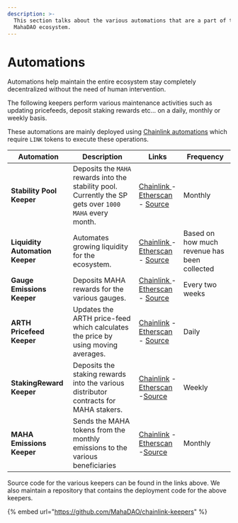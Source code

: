 ```yaml
---
description: >-
  This section talks about the various automations that are a part of the
  MahaDAO ecosystem.
---
```


# Automations

Automations help maintain the entire ecosystem stay completely decentralized without the need of human intervention.&#x20;

The following keepers perform various maintenance activities such as updating pricefeeds, deposit staking rewards etc... on a daily, monthly or weekly basis.&#x20;

These automations are mainly deployed using [Chainlink automations](https://automation.chain.link/mainnet) which require `LINK` tokens to execute these operations.

| Automation                      | Description                                                                                              | Links                                                                                                                                                                                                                                                                                                                                   | Frequency                                    |
| ------------------------------- | -------------------------------------------------------------------------------------------------------- | --------------------------------------------------------------------------------------------------------------------------------------------------------------------------------------------------------------------------------------------------------------------------------------------------------------------------------------- | -------------------------------------------- |
| **Stability Pool Keeper**       | Deposits the `MAHA` rewards into the stability pool. Currently the SP gets over `1000 MAHA` every month. | [Chainlink ](https://automation.chain.link/mainnet/59208905967654794269499271144217852610845640577500284274456197411978270169905)- [Etherscan](https://etherscan.io/address/0x5e98d3f8B5074b6389477fD88856f5209748CaA7) - [Source](https://github.com/MahaDAO/chainlink-keepers/blob/master/contracts/StabilityPoolKeeper.sol)          | Monthly                                      |
| **Liquidity Automation Keeper** | Automates growing liquidity for the ecosystem.                                                           | [Chainlink ](https://automation.chain.link/mainnet/3721489002688010012487100574040058577206915083645733239727499897918958857478)- [Etherscan](https://etherscan.io/address/0x8bE9cbbDfEeAF1dCAcfb608105eC27384b6Ff628) - [Source](https://github.com/MahaDAO/liquidity-contracts/blob/master/contracts/MasterRouter.sol)                | Based on how much revenue has been collected |
| **Gauge Emissions Keeper**      | Deposits MAHA rewards for the various gauges.                                                            | [Chainlink ](https://automation.chain.link/mainnet/43649290915381837395458753574003525406351865348348305715432273118473138178917)- [Etherscan](https://etherscan.io/address/0xBd86A195c90ceC4606dBC378Ea0aa338f674a704) - [Source](https://github.com/MahaDAO/chainlink-keepers/blob/master/contracts/EmissionControllerKeeper.sol)     | Every two weeks                              |
| **ARTH Pricefeed Keeper**       | Updates the ARTH price-feed which calculates the price by using moving averages.                         | [Chainlink](https://automation.chain.link/mainnet/23618531437504356035592854747757593228146241914405646307214212844495623843708) - [Etherscan](https://etherscan.io/address/0x066A917fA2e1739ccfc306dc73ff78EECa8B6F29) - [Source](https://github.com/MahaDAO/gmu-oracle-contracts/blob/master/contracts/GMUOracle.sol)                 | Daily                                        |
| **StakingReward Keeper**        | Deposits the staking rewards into the various distributor contracts for MAHA stakers.                    | [Chainlink](https://automation.chain.link/mainnet/41266333116245221905699183984714327620810494154220963165674006901939269314215) - [Etherscan](https://etherscan.io/address/0x2E8978Ae41ec867a0eB5dAf38a4E8b62858DbFCb) -[Source](https://github.com/MahaDAO/chainlink-keepers/blob/master/contracts/StakingRewardsKeeper.sol)          | Weekly                                       |
| **MAHA Emissions Keeper**       | Sends the MAHA tokens from the monthly emissions to the various beneficiaries                            | [Chainlink](https://automation.chain.link/mainnet/100677908923339746482037180250497929693616624651083220566107247329239608938595) - [Etherscan](https://etherscan.io/address/0xd3408050f18024E9412311A3aFf8B8294f083f67) -[Source](https://github.com/MahaDAO/governance-contracts/blob/master/contracts/splitters/MAHASplitKeeper.sol) | Monthly                                      |

Source code for the various keepers can be found in the links above. We also maintain a repository that contains the deployment code for the above keepers.

{% embed url="https://github.com/MahaDAO/chainlink-keepers" %}
